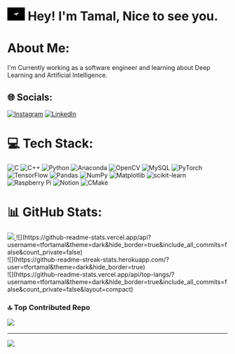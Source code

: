 # <img src="img/t-letter.gif" width="40"/> Hey! I'm Tamal, Nice to see you.
# About Me:
I'm Currently working as a software engineer and learning about Deep Learning and Artificial Intelligence.


## 🌐 Socials:
[![Instagram](https://img.shields.io/badge/Instagram-%23E4405F.svg?logo=Instagram&logoColor=white)](https://instagram.com/tfortamal) [![LinkedIn](https://img.shields.io/badge/LinkedIn-%230077B5.svg?logo=linkedin&logoColor=white)](https://linkedin.com/in/tfortamal) 

# 💻 Tech Stack:
![C](https://img.shields.io/badge/c-%2300599C.svg?style=flat&logo=c&logoColor=white) ![C++](https://img.shields.io/badge/c++-%2300599C.svg?style=flat&logo=c%2B%2B&logoColor=white) ![Python](https://img.shields.io/badge/python-3670A0?style=flat&logo=python&logoColor=ffdd54) ![Anaconda](https://img.shields.io/badge/Anaconda-%2344A833.svg?style=flat&logo=anaconda&logoColor=white) ![OpenCV](https://img.shields.io/badge/opencv-%23white.svg?style=flat&logo=opencv&logoColor=white) ![MySQL](https://img.shields.io/badge/mysql-%2300000f.svg?style=flat&logo=mysql&logoColor=white) ![PyTorch](https://img.shields.io/badge/PyTorch-%23EE4C2C.svg?style=flat&logo=PyTorch&logoColor=white) ![TensorFlow](https://img.shields.io/badge/TensorFlow-%23FF6F00.svg?style=flat&logo=TensorFlow&logoColor=white) ![Pandas](https://img.shields.io/badge/pandas-%23150458.svg?style=flat&logo=pandas&logoColor=white) ![NumPy](https://img.shields.io/badge/numpy-%23013243.svg?style=flat&logo=numpy&logoColor=white) ![Matplotlib](https://img.shields.io/badge/Matplotlib-%23ffffff.svg?style=flat&logo=Matplotlib&logoColor=black) ![scikit-learn](https://img.shields.io/badge/scikit--learn-%23F7931E.svg?style=flat&logo=scikit-learn&logoColor=white) ![Raspberry Pi](https://img.shields.io/badge/-RaspberryPi-C51A4A?style=flat&logo=Raspberry-Pi) ![Notion](https://img.shields.io/badge/Notion-%23000000.svg?style=flat&logo=notion&logoColor=white) ![CMake](https://img.shields.io/badge/CMake-%23008FBA.svg?style=flat&logo=cmake&logoColor=white)
# 📊 GitHub Stats:
<a href="https://visitcount.itsvg.in">
  <img src="https://visitcount.itsvg.in/api?id=tfortamal&label=Profile%20Views&color=0&icon=5&pretty=true" />
</a>
![](https://github-readme-stats.vercel.app/api?username=tfortamal&theme=dark&hide_border=true&include_all_commits=false&count_private=false)<br/>
![](https://github-readme-streak-stats.herokuapp.com/?user=tfortamal&theme=dark&hide_border=true)<br/>
![](https://github-readme-stats.vercel.app/api/top-langs/?username=tfortamal&theme=dark&hide_border=true&include_all_commits=false&count_private=false&layout=compact)

### 🔝 Top Contributed Repo
![](https://github-contributor-stats.vercel.app/api?username=tfortamal&limit=5&theme=dark&combine_all_yearly_contributions=true)

---
[![](https://visitcount.itsvg.in/api?id=tfortamal&icon=0&color=8)](https://visitcount.itsvg.in)

<!-- Proudly created with GPRM ( https://gprm.itsvg.in ) -->
